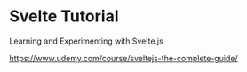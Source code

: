 # Svelte Tutorial

Learning and Experimenting with Svelte.js

https://www.udemy.com/course/sveltejs-the-complete-guide/